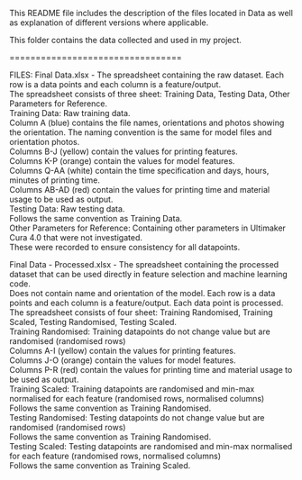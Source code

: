 This README file includes the description of the files located in Data
as well as explanation of different versions where applicable.

This folder contains the data collected and used in my project.

=================================

FILES:
Final Data.xlsx - The spreadsheet containing the raw dataset. Each row is a data points and each column is a feature/output.  
The spreadsheet consists of three sheet: Training Data, Testing Data, Other Parameters for Reference.  
Training Data: Raw training data.  
Column A (blue) contains the file names, orientations and photos showing the orientation. The naming convention is the same for model files and orientation photos.  
Columns B-J (yellow) contain the values for printing features.  
Columns K-P (orange) contain the values for model features.  
Columns Q-AA (white) contain the time specification and days, hours, minutes of printing time.  
Columns AB-AD (red) contain the values for printing time and material usage to be used as output.  
Testing Data: Raw testing data.  
Follows the same convention as Training Data.  
Other Parameters for Reference: Containing other parameters in Ultimaker Cura 4.0 that were not investigated.  
These were recorded to ensure consistency for all datapoints.

Final Data - Processed.xlsx - The spreadsheet containing the processed dataset that can be used directly in feature selection and machine learning code.  
Does not contain name and orientation of the model. Each row is a data points and each column is a feature/output. Each data point is processed.  
The spreadsheet consists of four sheet: Training Randomised, Training Scaled, Testing Randomised, Testing Scaled.  
Training Randomised: Training datapoints do not change value but are randomised (randomised rows)  
Columns A-I (yellow) contain the values for printing features.  
Columns J-O (orange) contain the values for model features.  
Columns P-R (red) contain the values for printing time and material usage to be used as output.  
Training Scaled: Training datapoints are randomised and min-max normalised for each feature (randomised rows, normalised columns)  
Follows the same convention as Training Randomised.  
Testing Randomised: Testing datapoints do not change value but are randomised (randomised rows)  
Follows the same convention as Training Randomised.  
Testing Scaled: Testing datapoints are randomised and min-max normalised for each feature (randomised rows, normalised columns)  
Follows the same convention as Training Scaled.
